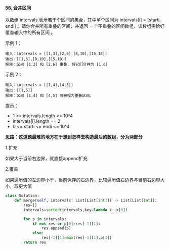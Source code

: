 #### [56. 合并区间](https://leetcode.cn/problems/merge-intervals/)

以数组 intervals 表示若干个区间的集合，其中单个区间为 intervals[i] = [starti, endi] 。请你合并所有重叠的区间，并返回 一个不重叠的区间数组，该数组需恰好覆盖输入中的所有区间 。

 

示例 1：

```
输入：intervals = [[1,3],[2,6],[8,10],[15,18]]
输出：[[1,6],[8,10],[15,18]]
解释：区间 [1,3] 和 [2,6] 重叠, 将它们合并为 [1,6]
```

示例 2：

```
输入：intervals = [[1,4],[4,5]]
输出：[[1,5]]
解释：区间 [1,4] 和 [4,5] 可被视为重叠区间。
```


提示：

- 1 <= intervals.length <= 10^4
- intervals[i].length == 2
- 0 <= starti <= endi <= 10^4

**思路：这道题最难的地方在于想到怎样去构造最后的数组，分为两部分**

1.扩充

如果大于当前右边界，就直接append扩充

2.覆盖

如果遍历值的左边界小于，当前保存的右边界，比较遍历值右边界与当前右边界大小，取更大值

```python
class Solution:
    def merge(self, intervals: List[List[int]]) -> List[List[int]]:
        res=[]
        intervals=sorted(intervals,key=lambda x :x[0])

        for p in intervals:
            if not res or p[0]>res[-1][1]:
                res.append(p)
            else:
                res[-1][1]=max(res[-1][1],p[1])
        return res
```

